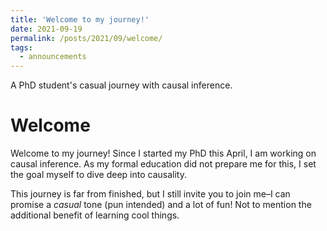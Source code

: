 ```yaml
---
title: 'Welcome to my journey!'
date: 2021-09-19
permalink: /posts/2021/09/welcome/
tags:
  - announcements
---
```


A PhD student's casual journey with causal inference.

# Welcome

Welcome to my journey! Since I started my PhD this April, I am working on causal inference. As my formal education did not prepare me for this, I set the goal myself to dive deep into causality.

This journey is far from finished, but I still invite you to join me–I can promise a _casual_ tone (pun intended) and a lot of fun! Not to mention the additional benefit of learning cool things.